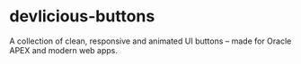 # devlicious-buttons
A collection of clean, responsive and animated UI buttons – made for Oracle APEX and modern web apps.
